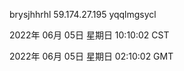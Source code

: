 brysjhhrhl 59.174.27.195 yqqlmgsycl

2022年 06月 05日 星期日 10:10:02 CST

2022年 06月 05日 星期日 02:10:02 GMT

